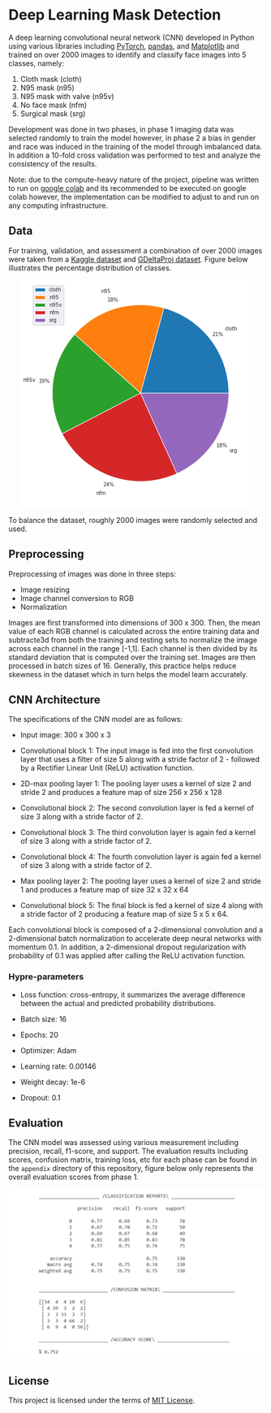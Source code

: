 # Deep Learning Mask Detection

A deep learning convolutional neural network (CNN) developed in Python using various libraries including [PyTorch](https://pytorch.org/), [pandas](https://pandas.pydata.org/), and [Matplotlib](https://matplotlib.org/) and trained on over 2000 images to identify and classify face images into 5 classes, namely:

1. Cloth mask (cloth)
2. N95 mask (n95)
3. N95 mask with valve (n95v)
4. No face mask (nfm)
5. Surgical mask (srg)

Development was done in two phases, in phase 1 imaging data was selected randomly to train the model however, in phase 2 a bias in gender and race was induced in the training of the model through imbalanced data. In addition a 10-fold cross validation was performed to test and analyze the consistency of the results.

Note: due to the compute-heavy nature of the project, pipeline was written to run on [google colab](https://colab.research.google.com/) and its recommended to be executed on google colab however, the implementation can be modified to adjust to and run on any computing infrastructure.

## Data

For training, validation, and assessment a combination of over 2000 images were taken from a [Kaggle dataset](http://kaggle.com/datasets/omkargurav/face-mask-dataset) and [GDeltaProj dataset](https://blog.gdeltproject.org/a-set-of-massive-new-datasets-for-cataloging-mask-appearances-on-television-news/).
Figure below illustrates the percentage distribution of classes.

<p alt="pie-chart" align="center"><a href="https://github.com/rmanaem/deep-mask-detect/blob/master/appendix/phase2/biased/download.png"><img src="https://github.com/rmanaem/deep-mask-detect/blob/master/appendix/phase2/biased/download.png?raw=true"/></a></p>
To balance the dataset, roughly 2000 images were randomly selected and used.

## Preprocessing

Preprocessing of images was done in three steps:

- Image resizing
- Image channel conversion to RGB
- Normalization

Images are first transformed into dimensions of 300 x 300. Then, the mean value of each RGB channel is calculated across the entire training data and subtracte3d from both the training and testing sets to normalize the image across each channel in the range [-1,1]. Each channel is then divided by its standard deviation that is computed over the training set. Images are then processed in batch sizes of 16. Generally, this practice helps reduce skewness in the dataset which in turn helps the model learn accurately.

## CNN Architecture

The specifications of the CNN model are as follows:

- Input image: 300 x 300 x 3

- Convolutional block 1: The input image is fed into the first convolution layer that uses a filter of size 5 along with a stride factor of 2 - followed by a Rectifier Linear Unit (ReLU) activation function.

- 2D-max pooling layer 1: The pooling layer uses a kernel of size 2 and stride 2 and produces a feature map of size 256 x 256 x 128

- Convolutional block 2: The second convolution layer is fed a kernel of size 3 along with a stride factor of 2.

- Convolutional block 3: The third convolution layer is again fed a kernel of size 3 along with a stride factor of 2.

- Convolutional block 4: The fourth convolution layer is again fed a kernel of size 3 along with a stride factor of 2.

- Max pooling layer 2: The pooling layer uses a kernel of size 2 and stride 1 and produces a feature map of size 32 x 32 x 64

- Convolutional block 5: The final block is fed a kernel of size 4 along with a stride factor of 2 producing a feature map of size 5 x 5 x 64.

Each convolutional block is composed of a 2-dimensional
convolution and a 2-dimensional batch normalization to accelerate deep neural networks with momentum 0.1. In addition, a 2-dimensional dropout regularization with probability of 0.1 was applied after calling the ReLU activation function.

### Hypre-parameters

- Loss function: cross-entropy, it summarizes the average difference between the actual and predicted probability distributions.

- Batch size: 16

- Epochs: 20

- Optimizer: Adam

- Learning rate: 0.00146

- Weight decay: 1e-6

- Dropout: 0.1

## Evaluation

The CNN model was assessed using various measurement including precision, recall, f1-score, and support. The evaluation results including scores, confusion matrix, training loss, etc for each phase can be found in the `appendix` directory of this repository, figure below only represents the overall evaluation scores from phase 1.

<p alt="pie-chart" align="center"><a href="https://github.com/rmanaem/deep-mask-detect/blob/master/appendix/phase1/evaluation.png"><img src="https://github.com/rmanaem/deep-mask-detect/blob/master/appendix/phase1/evaluation.png?raw=true"/></a></p>

## License

This project is licensed under the terms of [MIT License](LICENSE).
